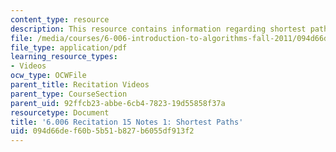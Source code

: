 ```yaml
---
content_type: resource
description: This resource contains information regarding shortest paths.
file: /media/courses/6-006-introduction-to-algorithms-fall-2011/094d66def60b5b51b827b6055df913f2_MIT6_006F11_rec15.pdf
file_type: application/pdf
learning_resource_types:
- Videos
ocw_type: OCWFile
parent_title: Recitation Videos
parent_type: CourseSection
parent_uid: 92ffcb23-abbe-6cb4-7823-19d55858f37a
resourcetype: Document
title: '6.006 Recitation 15 Notes 1: Shortest Paths'
uid: 094d66de-f60b-5b51-b827-b6055df913f2
---
```

